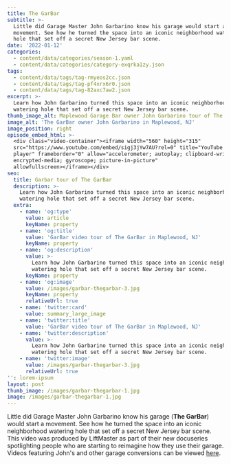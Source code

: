 ```yaml
---
title: The GarBar
subtitle: >-
  Little did Garage Master John Garbarino know his garage would start a
  movement. See how he turned the space into an iconic neighborhood watering
  hole that set off a secret New Jersey bar scene.
date: '2022-01-12'
categories:
  - content/data/categories/season-1.yaml
  - content/data/categories/category-exqrka1zy.json
tags:
  - content/data/tags/tag-rmyeos2cc.json
  - content/data/tags/tag-pf4xrx6r0.json
  - content/data/tags/tag-82axc7aw2.json
excerpt: >-
  Learn how John Garbarino turned this space into an iconic neighborhood
  watering hole that set off a secret New Jersey bar scene.
thumb_image_alt: Maplewood Garage Bar owner John Garbarino tour of The GarBar
image_alt: 'The GarBar owner John Garbarino in Maplewood, NJ'
image_position: right
episode_embed_html: >-
  <div class="video-container"><iframe width="560" height="315"
  src="https://www.youtube.com/embed/sigj3jYw7AU?rel=0" title="YouTube video
  player" frameborder="0" allow="accelerometer; autoplay; clipboard-write;
  encrypted-media; gyroscope; picture-in-picture"
  allowfullscreen></iframe></div>
seo:
  title: Garbar tour of The GarBar
  description: >-
    Learn how John Garbarino turned this space into an iconic neighborhood
    watering hole that set off a secret New Jersey bar scene.
  extra:
    - name: 'og:type'
      value: article
      keyName: property
    - name: 'og:title'
      value: 'GarBar video tour of The GarBar in Maplewood, NJ'
      keyName: property
    - name: 'og:description'
      value: >-
        Learn how John Garbarino turned this space into an iconic neighborhood
        watering hole that set off a secret New Jersey bar scene.
      keyName: property
    - name: 'og:image'
      value: /images/garbar-thegarbar-3.jpg
      keyName: property
      relativeUrl: true
    - name: 'twitter:card'
      value: summary_large_image
    - name: 'twitter:title'
      value: 'GarBar video tour of The GarBar in Maplewood, NJ'
    - name: 'twitter:description'
      value: >-
        Learn how John Garbarino turned this space into an iconic neighborhood
        watering hole that set off a secret New Jersey bar scene.
    - name: 'twitter:image'
      value: /images/garbar-thegarbar-3.jpg
      relativeUrl: true
'': lorem-ipsum
layout: post
thumb_image: /images/garbar-thegarbar-1.jpg
image: /images/garbar-thegarbar-1.jpg
---
```

Little did Garage Master John Garbarino know his garage (**The GarBar**) would start a movement. See how he turned the space into an iconic neighborhood watering hole that set off a secret New Jersey bar scene. This video was produced by LiftMaster as part of their new docuseries spotlighting people who are starting to reimagine how they use their garage. Videos featuring John's and other garage conversions can be viewed [here](https://view.ceros.com/thechamberlaingroup/garage-master/p/1).
